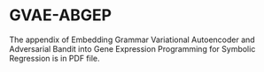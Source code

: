 # GVAE-ABGEP
The appendix of Embedding Grammar Variational Autoencoder and Adversarial Bandit into Gene Expression Programming for Symbolic Regression is in PDF file.
